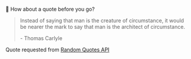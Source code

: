 📣 How about a quote before you go?

> Instead of saying that man is the creature of circumstance, it would be nearer the mark to say that man is the architect of circumstance.
>
> <p>- Thomas Carlyle</p>

Quote requested from [Random Quotes API](https://github.com/lukePeavey/quotable)
